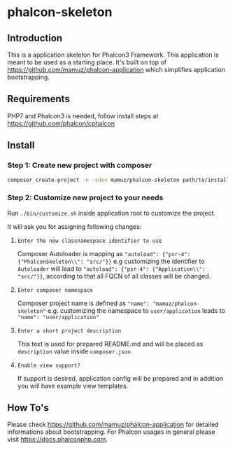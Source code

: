 # phalcon-skeleton

## Introduction

This is a application skeleton for Phalcon3 Framework.
This application is meant to be used as a starting place.
It's built on top of https://github.com/mamuz/phalcon-application which simplifies application bootstrapping.

## Requirements

PHP7 and Phalcon3 is needed, follow install steps at https://github.com/phalcon/cphalcon

## Install

### Step 1: Create new project with composer
 
```sh
composer create-project -n -sdev mamuz/phalcon-skeleton path/to/install
```

### Step 2: Customize new project to your needs

Run `./bin/customize.sh` inside application root to customize the project.

It will ask you for assigning following changes:

1. `Enter the new classnamespace identifier to use`

    Composer Autoloader is mapping as `"autoload": {"psr-4": {"PhalconSkeleton\\": "src/"}}`
    e.g customizing the identifier to `Autoloader` will lead to `"autoload": {"psr-4": {"Application\\": "src/"}}`,
    according to that all FQCN of all classes will be changed.

2. `Enter composer namespace`

    Composer project name is defined as `"name": "mamuz/phalcon-skeleton"`
    e.g. customizing the namespace to `user/application` leads to `"name": "user/application"`

3. `Enter a short project description`

    This text is used for prepared README.md and will be placed as `description` value inside `composer.json`

4. `Enable view support?`

    If support is desired, application config will be prepared and in addition you will have example view templates.

## How To's

Please check https://github.com/mamuz/phalcon-application for detailed informations about bootstrapping.
For Phalcon usages in general please visit https://docs.phalconphp.com.
